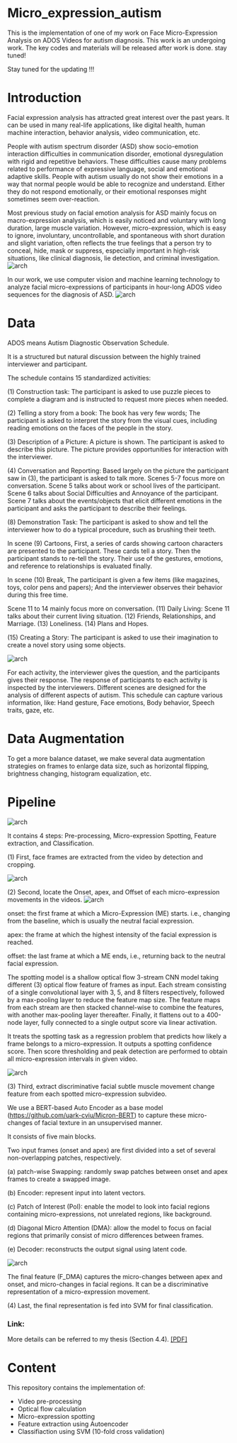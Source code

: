 # Micro_expression_autism
This is the implementation of one of my work on Face Micro-Expression Analysis on ADOS Videos for autism diagnosis.
This work is an undergoing work. The key codes and materials will be released after work is done. stay tuned!

Stay tuned for the updating !!!

# Introduction
Facial expression analysis has attracted great interest over the past years. It can be used in many real-life applications, like digital health, human machine interaction, behavior analysis, video communication, etc.

People with autism spectrum disorder (ASD) show socio-emotion interaction difficulties in communication disorder, emotional dysregulation with rigid and repetitive behaviors. These difficulties cause many problems related to performance of expressive language, social and emotional adaptive skills. People with autism usually do not show their emotions in a way that normal people would be able to recognize and understand. Either they do not respond emotionally, or their emotional responses might sometimes seem over-reaction.

Most previous study on facial emotion analysis for ASD mainly focus on macro-expression analysis, which is easily noticed and voluntary with long duration, large muscle variation. However, micro-expression, which is easy to ignore, involuntary, uncontrollable, and spontaneous with short duration and slight variation, often reflects the true feelings that a person try to conceal, hide, mask or suppress, especially important in high-risk situations, like clinical diagnosis, lie detection, and criminal investigation. 
![arch](fig/diff.png)

In our work, we use computer vision and machine learning technology to analyze facial micro-expressions of participants in hour-long ADOS video sequences for the diagnosis of ASD.
![arch](fig/ME_samples.png)

# Data
ADOS means Autism Diagnostic Observation Schedule.

It is a structured but natural discussion between the highly trained interviewer and participant. 

The schedule contains 15 standardized activities: 

(1) Construction task: The participant is asked to use puzzle pieces to complete a diagram and is instructed to request more pieces when needed.

(2) Telling a story from a book: The book has very few words; The participant is asked to interpret the story from the visual cues, including reading emotions on the faces of the people in the story.

(3) Description of a Picture: A picture is shown. The participant is asked to describe this picture. The picture provides opportunities for interaction with the interviewer.

(4) Conversation and Reporting: Based largely on the picture the participant saw in (3), the participant is asked to talk more.
Scenes 5-7 focus more on conversation.
Scene 5 talks about work or school lives of the participant.
Scene 6 talks about Social Difficulties and Annoyance of the participant.
Scene 7 talks about the events/objects that elicit different emotions in the participant and asks  the participant to describe their feelings.

(8) Demonstration Task: The participant is asked to show and tell the interviewer how to do a typical procedure, such as brushing their teeth.

In scene (9) Cartoons, First, a series of cards showing cartoon characters are presented to the participant. These cards tell a story. Then the participant stands to re-tell the story. Their use of the gestures, emotions, and reference to relationships is evaluated finally.

In scene (10) Break, The participant is given a few items (like magazines, toys, color pens and papers); And the interviewer observes their behavior during this free time.

Scene 11 to 14 mainly focus more on conversation.
(11) Daily Living: Scene 11 talks about their current living situation. (12) Friends, Relationships, and Marriage. (13) Loneliness. (14) Plans and Hopes.

(15) Creating a Story: The participant is asked to use their imagination to create a novel story using some objects. 

![arch](fig/data.png)

For each activity, the interviewer gives the question, and the participants gives their response.
The response of participants to each activity is inspected by the interviewers.
Different scenes are designed for the analysis of different aspects of autism. 
This schedule can capture various information, like:
Hand gesture,
Face emotions,
Body behavior,
Speech traits,
gaze, etc.

# Data Augmentation
To get a more balance dataset, we make several data augmentation strategies on frames to enlarge data size, such as horizontal flipping,  brightness changing, histogram equalization, etc.


# Pipeline

![arch](fig/ME_pipe.png)

It contains 4 steps: Pre-processing, Micro-expression Spotting, Feature extraction, and Classification.

(1) First, face frames are extracted from the video by detection and cropping.  

![arch](fig/step1.png)

(2) Second, locate the Onset, apex, and Offset of each micro-expression movements in the videos. 
![arch](fig/ME_apex.png)

onset: the first frame at which a Micro-Expression (ME) starts. i.e., changing from the baseline, which is usually the neutral facial expression.

apex: the frame at which the highest intensity of the facial expression is reached.

offset: the last frame at which a ME ends, i.e., returning back to the neutral facial expression.

The spotting model is a shallow optical flow 3-stream CNN model taking different (3) optical flow feature of frames as input. 
Each stream consisting of a single convolutional layer with 3, 5, and 8 filters respectively, followed by a max-pooling layer to reduce the feature map size. The feature maps from each stream are then stacked channel-wise to combine the features, with another max-pooling layer thereafter. Finally, it flattens out to a 400-node layer, fully connected to a single output score via linear activation. 

It treats the spotting task as a regression problem that predicts how likely a frame belongs to a micro-expression. It outputs a spotting confidence score. Then score thresholding and peak detection are performed to obtain all micro-expression intervals in given video.

![arch](fig/step2.png)

(3) Third, extract discriminative facial subtle muscle movement change feature from each spotted micro-expression subvideo. 

We use a BERT-based Auto Encoder as a base model (https://github.com/uark-cviu/Micron-BERT) to capture these micro-changes of facial texture in an unsupervised manner.

It consists of five main blocks. 

Two input frames (onset and apex) are first divided into a set of several non-overlapping patches, respectively.

(a) patch-wise Swapping: randomly swap patches between onset and apex frames to create a swapped image.

(b) Encoder: represent input into latent vectors. 

(c) Patch of Interest (PoI): enable the model to look into facial regions containing micro-expressions, not unrelated regions, like background.

(d) Diagonal Micro Attention (DMA): allow the model to focus on facial regions that primarily consist of micro differences between frames.

(e) Decoder: reconstructs the output signal using latent code.

![arch](fig/step3.png)

The final feature (F_DMA) captures the micro-changes between apex and onset, and micro-changes in facial regions.
It can be a discriminative representation of a micro-expression movement.

(4) Last, the final representation is fed into SVM for final classification.

### Link: 
More details can be referred to my thesis (Section 4.4). 
[[PDF]](https://researchrepository.wvu.edu/etd/11861/)

# Content
This repository contains the implementation of:
* Video pre-processing
* Optical flow calculation
* Micro-expression spotting
* Feature extraction using Autoencoder
* Classifiaction using SVM (10-fold cross validation)

  
